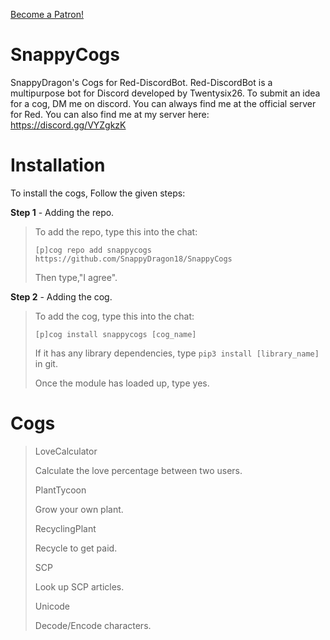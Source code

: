 <a href="https://www.patreon.com/bePatron?u=4352948" data-patreon-widget-type="become-patron-button">Become a Patron!</a>

# SnappyCogs
SnappyDragon's Cogs for Red-DiscordBot. Red-DiscordBot is a multipurpose bot for Discord developed by Twentysix26.
To submit an idea for a cog, DM me on discord. You can always find me at the official server for Red. You can also find me at my server here: https://discord.gg/VYZgkzK

# Installation
To install the cogs, Follow the given steps:

**Step 1** - Adding the repo.
> To add the repo, type this into the chat:
> 
> ``[p]cog repo add snappycogs https://github.com/SnappyDragon18/SnappyCogs``
> 
> Then type,"I agree".

**Step 2** - Adding the cog.
> To add the cog, type this into the chat:
> 
> ``[p]cog install snappycogs [cog_name]``
> 
> If it has any library dependencies, type ``pip3 install [library_name]`` in git.
> 
> Once the module has loaded up, type yes.

# Cogs
> LoveCalculator
>
> Calculate the love percentage between two users.
>
> PlantTycoon
>
> Grow your own plant.
>
> RecyclingPlant
>
> Recycle to get paid.
>
> SCP
>
> Look up SCP articles.
>
> Unicode
>
> Decode/Encode characters.
